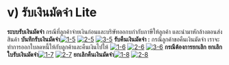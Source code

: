 # v)    รับเงินมัดจำ  Lite

**ระบบรับเงินมัดจำ** กรณีที่ลูกค้าจ่ายเงินก่อนและบริษัทออกบกำกับภาษีให้ลูกค้า
และนำมาหักล้างตอนส่งสินค้า
**บันทึกรับเงินมัดจำ**[![1-5](/images/1-5.jpg)](/images/1-5.jpg) [![2-5](/images/2-5.jpg)](/images/2-5.jpg) [![3-5](/images/3-5.jpg)](/images/3-5.jpg)   **รับคืนเงินมัดจำ :**
กรณีลูกค้าขอคืนเงินมัดจำ เราจะทำการออกใบลดหนี้ให้กับลูกค้าและคืนเงินไปให้
[![1-6](/images/1-6.jpg)](/images/1-6.jpg) [![2-6](/images/2-6.jpg)](/images/2-6.jpg) [![3-6](/images/3-6.jpg)](/images/3-6.jpg)   **กรณีต้องการยกเลิก**
**ยกเลิกใบรับเงินมัดจำ**[![1-7](/images/1-7.jpg)](/images/1-7.jpg) [![2-7](/images/2-7.jpg)](/images/2-7.jpg)
**ยกเลิกคืนเงินมัดจำ**[![1-8](/images/1-8.jpg)](/images/1-8.jpg) [![2-8](/images/2-8.jpg)](/images/2-8.jpg)  

